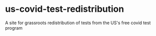 # us-covid-test-redistribution
A site for grassroots redistribution of tests from the US's free covid test program
